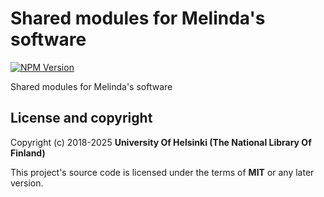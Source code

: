 # Shared modules for Melinda's software 
[![NPM Version](https://img.shields.io/npm/v/@natlibfi/melinda-commons.svg)](https://npmjs.org/package/@natlibfi/melinda-commons)

Shared modules for Melinda's software

## License and copyright

Copyright (c) 2018-2025 **University Of Helsinki (The National Library Of Finland)**

This project's source code is licensed under the terms of **MIT** or any later version.
